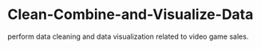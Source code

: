 # Clean-Combine-and-Visualize-Data
perform data cleaning and data visualization related to video game sales.
